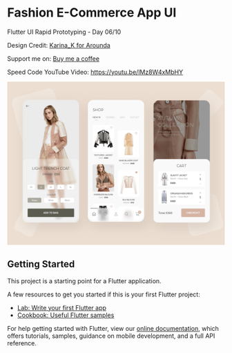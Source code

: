# Fashion E-Commerce App UI

Flutter UI Rapid Prototyping - Day 06/10

Design Credit: [Karina_K for Arounda](https://dribbble.com/shots/6828090-E-commerce-UI-Concept)

Support me on: [Buy me a coffee](https://www.buymeacoffee.com/shivamsr)

Speed Code YouTube Video: https://youtu.be/lMz8W4xMbHY

![Preview Image](assets/images/preview.png)

## Getting Started

This project is a starting point for a Flutter application.

A few resources to get you started if this is your first Flutter project:

- [Lab: Write your first Flutter app](https://flutter.dev/docs/get-started/codelab)
- [Cookbook: Useful Flutter samples](https://flutter.dev/docs/cookbook)

For help getting started with Flutter, view our
[online documentation](https://flutter.dev/docs), which offers tutorials,
samples, guidance on mobile development, and a full API reference.
